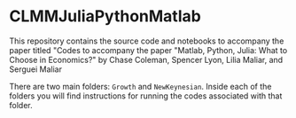 # CLMMJuliaPythonMatlab

This repository contains the source code and notebooks to accompany the paper titled "Codes to accompany the paper "Matlab, Python, Julia: What to Choose in Economics?" by Chase Coleman, Spencer Lyon, Lilia Maliar, and Serguei Maliar

There are two main folders: `Growth` and `NewKeynesian`. Inside each of the folders you will find instructions for running the codes associated with that folder.